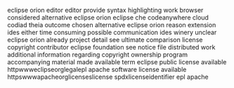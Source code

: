 eclipse orion editor editor provide syntax highlighting work browser considered alternative eclipse orion eclipse che codeanywhere cloud codiad theia outcome chosen alternative eclipse orion reason extension ides either time consuming possible communication ides winery unclear eclipse orion already project detail see ultimate comparison license copyright contributor eclipse foundation see notice file distributed work additional information regarding copyright ownership program accompanying material made available term eclipse public license available httpwwweclipseorglegalepl apache software license available httpswwwapacheorglicenseslicense spdxlicenseidentifier epl apache